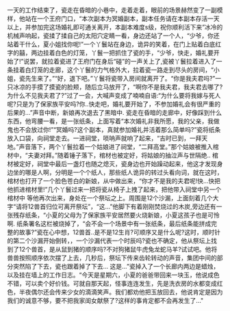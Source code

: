 一天的工作结束了，瓷走在昏暗的小巷中，走着走着，眼前的场景赫然变了一副模样，他站在一个王府门口，“本次副本为冥婚副本，副本任务请在本副本存活一天以上，并参加完这场婚礼即可通关离开，本副本难度s级，祝你顺利活下来”冰冷的机械声响起，瓷揉了揉自己的太阳穴定睛一看，身边还站了一个人，“少爷，你还站着干什么，夏小姐找你呢!”一个丫鬟站在身边，诡异的笑着，在门上贴着白底红字的囍，两边挂着白色的灯笼，丫鬟一把抓住了瓷的手，“少爷，快走，婚礼要开始了!”说罢，就拉着瓷进了王府门在身后“碰”的一声关上了,瓷被丫鬟拉着进入了一条挂着白灯笼的走廊，这个丫鬟的力气格外大，拉着瓷一路走到尽头的房间，“小姐，瓷先生来了。”“好，退下吧。”丫鬟将瓷带入房间就离开了。“你是我夫君吗?”一只冰凉的手摸了摸瓷的脸颊，随后立马放开了，“啊你不是我夫君，我夫君去哪了?为什么不见我夫君了?”过了一会，大喊声变成了喃喃自语:“为什么要将我嫁与死人呢?只是为了保家族平安吗?你..快走吧，婚礼要开始了，不参加婚礼会有很严重的后果的…”声音中断，新娘再次退去了黑暗中.
瓷走在昏暗的走廊中，好像踩到什么东西，他弯腰一看，是一张纸条，上面写着“本次婚礼非我所愿，我的父亲，我做鬼也不会放过你!”“冥婚吗?这个副本，真就参加婚礼并活着那么简单吗?”瓷将纸条放入口袋，向祠堂走去。一进祠堂，唢呐声就响了起来，“吉时已到，一拜天地。”声音落下，两个丫鬟拉着一个姑娘进了祠堂，“二拜高堂。”那个姑娘被推入棺材中，“夫妻对拜。”随着锤子落下，棺材也被定好，将姑娘的抽泣声与世隔绝..
棺材被定好，祠堂中最后一盏灯也随之熄灭，瓷身边也开始躁动起来，他这才发现身边坐的哪是人啊，分明是一个个纸人，那些纸人诡异的转过头看向词，就在这时，棺材也打开了一个脸色苍白的新娘，从中做出来，“你才不是我的夫君呢!快...快把他抓进棺材里!”几个丫鬟过来一把将瓷从椅子上拽了起来，把他带入祠堂中另一个棺材中
等他再次出来，身处在一个祭坛之上。周围是12个沙漏，上面刻着几个大字“请将12兽首归位可离开祭坛”，“这...”他脚下有着刚刚焚烧过的木炭,旁边还有一张残存纸条，“小夏的父母为了保家族平安居然要火烧新娘，小夏这孩子也是可怜啊.
纸条署名这栏被烧掉了，“会不会一个场景中有一张纸条，最后纸条能拼成完整的故事?”瓷在心中想，12兽首..是不是12生肖?可顺序又是什么呢?这时，顺时针的第二个沙漏开始倒转，，一个沙漏代表一个时辰吗?瓷也不确定，他从祭坛上找到了12个兽首，是从鼠到猪的顺序吗?不对狗猪鼠牛虎兔龙蛇马羊?试试吧。他将兽兽按照顺序依次摆了上去，几秒后，祭坛下传来齿轮转动的声音，集团中间的部分突然陷了下去，瓷也跟着掉了下去...
这是…”瓷掉入了一个长廊内两边是蜡烛，以及挂在墙上的工作日志。“今天是星期六，小夏的爸爸带回来一块玉，他说成色不错，可以卖个好价钱。可就自那天起，怪事连连发生，先是洗衣房的水都变成红色，半夜偶尔还会传来少女的滴滴笑声。我们都劝他把玉放回去，他说肯定是因为我们的诚意不够，要不把我家闺女献祭了?这样的事肯定都不会再发生了…"